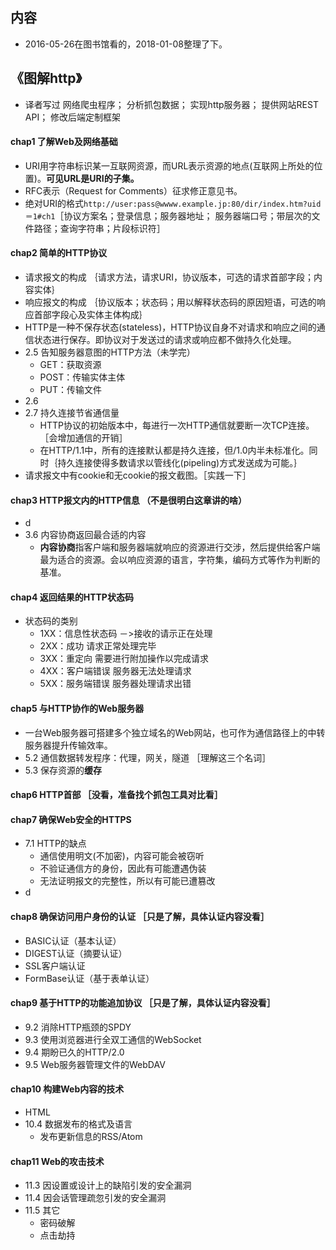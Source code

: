 ##  内容
+ 2016-05-26在图书馆看的，2018-01-08整理了下。

##  《图解http》
+ 译者写过 网络爬虫程序； 分析抓包数据； 实现http服务器； 提供网站REST API； 修改后端定制框架

#### chap1 了解Web及网络基础
+ URI用字符串标识某一互联网资源，而URL表示资源的地点(互联网上所处的位置)。**可见URL是URI的子集。**
+ RFC表示（Request for Comments）征求修正意见书。
+ 绝对URI的格式`http://user:pass@wwww.example.jp:80/dir/index.htm?uid＝1#ch1`［协议方案名；登录信息；服务器地址； 服务器端口号；带层次的文件路径；查询字符串；片段标识符］

#### chap2 简单的HTTP协议
+ 请求报文的构成 ｛请求方法，请求URI，协议版本，可选的请求首部字段；内容实体｝
+ 响应报文的构成  ｛协议版本；状态码；用以解释状态码的原因短语，可选的响应首部字段心及实体主体构成｝
+ HTTP是一种不保存状态(stateless)，HTTP协议自身不对请求和响应之间的通信状态进行保存。即协议对于发送过的请求或响应都不做持久化处理。
+ 2.5 告知服务器意图的HTTP方法（未学完）
	+ GET：获取资源
	+ POST：传输实体主体
	+ PUT：传输文件
+ 2.6
+ 2.7 持久连接节省通信量
	+ HTTP协议的初始版本中，每进行一次HTTP通信就要断一次TCP连接。［会增加通信的开销］
	+ 在HTTP/1.1中，所有的连接默认都是持久连接，但/1.0内半未标准化。同时｛持久连接使得多数请求以管线化(pipeling)方式发送成为可能。｝
+ 请求报文中有cookie和无cookie的报文截图。［实践一下］

####  chap3 HTTP报文内的HTTP信息  （不是很明白这章讲的啥）
+ d
+ 3.6 内容协商返回最合适的内容
	+ **内容协商**指客户端和服务器端就响应的资源进行交涉，然后提供给客户端最为适合的资源。会以响应资源的语言，字符集，编码方式等作为判断的基准。 


####  chap4 返回结果的HTTP状态码
+ 状态码的类别
	+ 1XX：信息性状态码 －>接收的请示正在处理
	+ 2XX：成功      请求正常处理完毕
	+ 3XX：重定向     需要进行附加操作以完成请求
	+ 4XX：客户端错误  服务器无法处理请求
	+ 5XX：服务端错误  服务器处理请求出错

####  chap5 与HTTP协作的Web服务器
+ 一台Web服务器可搭建多个独立域名的Web网站，也可作为通信路径上的中转服务器提升传输效率。
+ 5.2 通信数据转发程序：代理，网关，隧道  ［理解这三个名词］
+ 5.3 保存资源的**缓存**

####  chap6 HTTP首部 ［没看，准备找个抓包工具对比看］

####  chap7 确保Web安全的HTTPS
+ 7.1 HTTP的缺点
	+ 通信使用明文(不加密)，内容可能会被窃听
	+ 不验证通信方的身份，因此有可能遭遇伪装
	+ 无法证明报文的完整性，所以有可能已遭篡改
+ d

####  chap8 确保访问用户身份的认证  ［只是了解，具体认证内容没看］
+ BASIC认证（基本认证）
+ DIGEST认证（摘要认证）
+ SSL客户端认证
+ FormBase认证（基于表单认证）


####  chap9 基于HTTP的功能追加协议   ［只是了解，具体认证内容没看］
+ 9.2 消除HTTP瓶颈的SPDY
+ 9.3 使用浏览器进行全双工通信的WebSocket
+ 9.4 期盼已久的HTTP/2.0
+ 9.5 Web服务器管理文件的WebDAV


#### chap10 构建Web内容的技术
+ HTML
+ 10.4 数据发布的格式及语言
	+ 发布更新信息的RSS/Atom

####  chap11 Web的攻击技术
+ 11.3 因设置或设计上的缺陷引发的安全漏洞
+ 11.4 因会话管理疏忽引发的安全漏洞
+ 11.5 其它
	+ 密码破解
	+ 点击劫持	